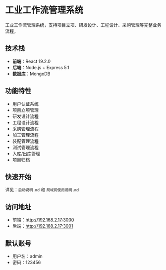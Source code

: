 # 工业工作流管理系统

工业工作流管理系统，支持项目立项、研发设计、工程设计、采购管理等完整业务流程。

## 技术栈

- **前端**：React 19.2.0
- **后端**：Node.js + Express 5.1
- **数据库**：MongoDB

## 功能特性

- 用户认证系统
- 项目立项管理
- 研发设计流程
- 工程设计流程
- 采购管理流程
- 加工管理流程
- 装配管理流程
- 测试管理流程
- 入库/出库管理
- 项目归档

## 快速开始

详见：`启动说明.md` 和 `局域网使用说明.md`

## 访问地址

- 前端：http://192.168.2.17:3000
- 后端：http://192.168.2.17:3001

## 默认账号

- 用户名：admin
- 密码：123456
